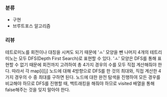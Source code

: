 ### 분류
- 구현
- 브루트포스 알고리즘

### 리뷰
테트로미노를 회전이나 대칭을 시켜도 되기 때문에 'ㅗ' 모양을 뺀 나머지 4개의 테트리미노는 모두 DFS(Depth First Search)로 표현할 수 있다.
'ㅗ' 모양은 DFS를 통해 표현할 수 없기 때문에 회전까지 고려하여 총 4가지 경우의 수를 모두 직접 계산해줘야 한다.
따라서 각 map[i][j] 노드에 대해 4방향으로 DFS를 한 것의 최대와, 직접 계산한 4가지 경우의 수 중 최대를 구하면 된다.
노드에 대한 완전 탐색을 진행하여 모든 경우를 비교해야 하므로 DFS를 진행할 때, 백트래킹을 해줘야 하므로 visited 배열을 통해 false해주는 것을 잊지 말아야 한다.

